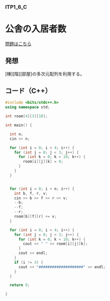 ### ITP1_6_C

# 公舎の入居者数

  [問題はこちら](https://onlinejudge.u-aizu.ac.jp/courses/lesson/2/ITP1/6/ITP1_6_C)


## 発想

  [棟][階][部屋]の多次元配列を利用する。


## コード（C++）

```cpp
#include <bits/stdc++.h>
using namespace std;

int room[4][3][10];

int main() {

  int n;
  cin >> n;

  for (int i = 0; i < 4; i++) {
    for (int j = 0; j < 3; j++) {
      for (int k = 0; k < 10; k++) {
        room[i][j][k] = 0;
      }
    }
  }


  for (int i = 0; i < n; i++) {
    int b, f, r, v;
    cin >> b >> f >> r >> v;
    --b;
    --f;
    --r;
    room[b][f][r] += v;
  }

  for (int i = 0; i < 4; i++) {
    for (int j = 0; j < 3; j++) {
      for (int k = 0; k < 10; k++) {
        cout << " " << room[i][j][k];
      }
      cout << endl;
    }
    if (i != 3) {
      cout << "####################" << endl;
    }
  }

  return 0;

}
```
